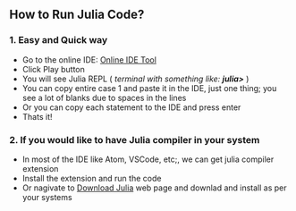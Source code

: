 ## How to Run Julia Code?

### 1\. Easy and Quick way

*   Go to the online IDE: [Online IDE Tool](https://replit.com/@logankilpatrick/TryJuliaToday?lite=true)
*   Click Play button
*   You will see Julia REPL ( _terminal with something like: **julia>**_ )
*   You can copy entire case 1 and paste it in the IDE, just one thing; you see a lot of blanks due to spaces in the lines
*   Or you can copy each statement to the IDE and press enter
*   Thats it!

  

### 2\. If you would like to have Julia compiler in your system

*   In most of the IDE like Atom, VSCode, etc;, we can get julia compiler extension
*   Install the extension and run the code
*   Or nagivate to [Download Julia](https://julialang.org/downloads/) web page and downlad and install as per your systems